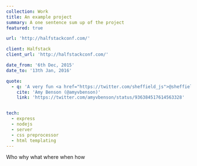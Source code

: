 ```yaml
---
collection: Work
title: An example project
summary: A one sentence sum up of the project
featured: true

url: 'http://halfstackconf.com/'

client: Halfstack
client_url: 'http://halfstackconf.com/'

date_from: '6th Dec, 2015'
date_to: '13th Jan, 2016'

quote:
  - q: 'A very fun <a href="https://twitter.com/sheffield_js">@sheffield_js</a>  with <a href="https://twitter.com/Rumyra">@Rumyra</a>  tonight.'
    cite: 'Amy Benson (@amyvbenson)'
    link: 'https://twitter.com/amyvbenson/status/936384517614563328'


tech:
  - express
  - nodejs
  - server
  - css preprocessor
  - html templating
---
```


Who why what where when how
